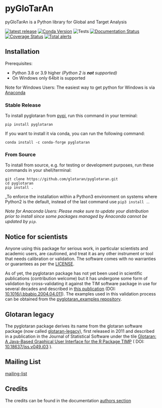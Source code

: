 # pyGloTarAn

pyGloTarAn is a Python library for Global and Target Analysis

[![latest release](https://pypip.in/version/pyglotaran/badge.svg)](https://pypi.org/project/pyglotaran/)
[![Conda Version](https://img.shields.io/conda/vn/conda-forge/pyglotaran.svg)](https://anaconda.org/conda-forge/pyglotaran)
![Tests](https://github.com/glotaran/pyglotaran/workflows/Tests/badge.svg)
[![Documentation Status](https://readthedocs.org/projects/pyglotaran/badge/?version=latest)](https://pyglotaran.readthedocs.io/en/latest/?badge=latest)
[![Coverage Status](https://codecov.io/gh/glotaran/pyglotaran/branch/master/graph/badge.svg)](https://codecov.io/gh/glotaran/pyglotaran)
[![Total alerts](https://img.shields.io/lgtm/alerts/g/glotaran/pyglotaran.svg?logo=lgtm&logoWidth=18)](https://lgtm.com/projects/g/glotaran/pyglotaran/alerts/)

## Installation

Prerequisites:

- Python 3.8 or 3.9 higher _(Python 2 is **not** supported)_
- On Windows only 64bit is supported

Note for Windows Users: The easiest way to get python for Windows is via [Anaconda](https://www.anaconda.com/)

### Stable Release

To install pyglotaran from [pypi](https://pypi.org/), run this command in your terminal:

```console
pip install pyglotaran
```

If you want to install it via conda, you can run the following command:

```shell
conda install -c conda-forge pyglotaran
```

### From Source

To install from source, e.g. for testing or development purposes, run these commands in your shell/terminal:

```shell
git clone https://github.com/glotaran/pyglotaran.git
cd pyglotaran
pip install .
```

_To enforce the installation within a Python3 environment on systems where Python2 is the default, instead of the last command use `pip3 install .`.

_Note for Anaconda Users: Please make sure to update your distribution prior to install since some packages managed by Anaconda cannot be updated by `pip`._

## Notice for scientists

Anyone using this package for serious work, in particular scientists and academic users, are cautioned, and treat it as any other instrument or tool that needs calibration or validation. The software comes with no warranties or guarantees as per the [LICENSE](LICENSE).

As of yet, the pyglotaran package has not yet been used in scientific publications (contribution welcome) but it has undergone some form of validation by cross-validating it against the TIM software package in use for several decades and described in [this publication](https://doi.org/10.1016/j.bbabio.2004.04.011) (DOI: [10.1016/j.bbabio.2004.04.011](https://doi.org/10.1016/j.bbabio.2004.04.011)). The examples used in this validation process can be obtained from the [pyglotaran_examples repository](https://github.com/glotaran/pyglotaran_examples).

## Glotaran legacy

The pyglotaran package derives its name from the glotaran software package (now called [glotaran-legacy](https://github.com/glotaran/glotaran-legacy)), first released in 2011 and described in a publication in the Journal of Statistical Software under the tile [Glotaran: A Java-Based Graphical User Interface for the R Package TIMP](https://www.jstatsoft.org/article/view/v049i03) ( DOI: [10.18637/jss.v049.i03](http://dx.doi.org/10.18637/jss.v049.i03) ).

## Mailing List

[mailing-list](https://groups.google.com/forum/#!forum/glotaran)

## Credits

The credits can be found in the documentation
[authors section](https://pyglotaran.readthedocs.io/en/latest/authors.html)
